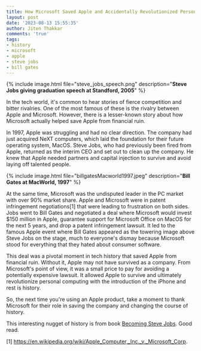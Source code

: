 ```yaml
---
title: How Microsoft Saved Apple and Accidentally Revolutionized Personal Computing
layout: post
date: '2023-08-13 15:55:35'
author: Jiten Thakkar
comments: 'true'
tags:
- history
- microsoft
- apple
- steve jobs
- bill gates
---
```


{% include image.html file="steve_jobs_speech.png" description="**Steve Jobs giving graduation speech at Standford, 2005**" %}

In the tech world, it's common to hear stories of fierce competition and bitter rivalries. One of the most famous of these is the rivalry between Apple and Microsoft. However, there is a lesser-known story about how Microsoft actually helped save Apple from financial ruin.

In 1997, Apple was struggling and had no clear direction. The company had just acquired NeXT computers, which laid the foundation for their future operating system, MacOS. Steve Jobs, who had previously been fired from Apple, returned as the interim CEO and set out to clean up the company. He knew that Apple needed partners and capital injection to survive and avoid laying off talented people.

{% include image.html file="billgatesMacworld1997.jpeg" description="**Bill Gates at MacWorld, 1997**" %}

At the same time, Microsoft was the undisputed leader in the PC market with over 90% market share. Apple and Microsoft were in patent infringement negotiations[1] that were leading to frustration on both sides. Jobs went to Bill Gates and negotiated a deal where Microsoft would invest $150 million in Apple, guarantee support for Microsoft Office on MacOS for the next 5 years, and drop a patent infringement lawsuit. It led to the famous Apple event where Bill Gates appeared as the towering image above Steve Jobs on the stage, much to everyone's dismay because Microsoft stood for everything that they hated about consumer software.

This deal was a pivotal moment in tech history that saved Apple from financial ruin. Without it, Apple may not have survived as a company. From Microsoft's point of view, it was a small price to pay for avoiding a potentially expensive lawsuit. It allowed Apple to survive and ultimately revolutionize personal computing with the introduction of the iPhone and rest is history.

So, the next time you're using an Apple product, take a moment to thank Microsoft for their role in saving the company and changing the course of history.

This interesting nugget of history is from book [Becoming Steve Jobs](https://www.goodreads.com/book/show/22318382-becoming-steve-jobs). Good read.

[1] https://en.wikipedia.org/wiki/Apple_Computer,_Inc._v._Microsoft_Corp.
